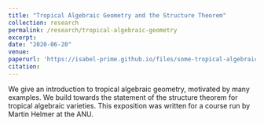 ```yaml
---
title: "Tropical Algebraic Geometry and the Structure Theorem"
collection: research
permalink: /research/tropical-algebraic-geometry
excerpt: 
date: "2020-06-20"
venue:
paperurl: 'https://isabel-prime.github.io/files/some-tropical-algebraic-geometry.pdf'
citation: 
---
```


We give an introduction to tropical algebraic geometry, motivated by many examples. We build towards the statement of the structure theorem for tropical algebraic varieties. This exposition was written for a course run by Martin Helmer at the ANU.
